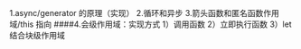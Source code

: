 1.async/generator 的原理（实现） 2.循环和异步 3.箭头函数和匿名函数作用域/this 指向
####4.会级作用域：实现方式
1）调用函数
2）立即执行函数
3）let 结合块级作用域
